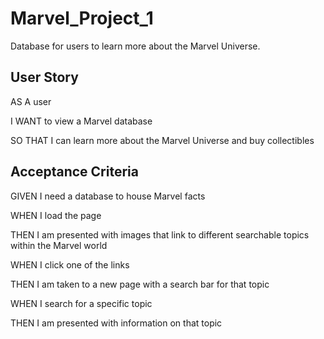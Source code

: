 # Marvel_Project_1
Database for users to learn more about the Marvel Universe.

## User Story

AS A user

I WANT to view a Marvel database

SO THAT I can learn more about the Marvel Universe and buy collectibles

## Acceptance Criteria

GIVEN I need a database to house Marvel facts

WHEN I load the page

THEN I am presented with images that link to different searchable topics within the Marvel world

WHEN I click one of the links 

THEN I am taken to a new page with a search bar for that topic

WHEN I search for a specific topic

THEN I am presented with information on that topic
